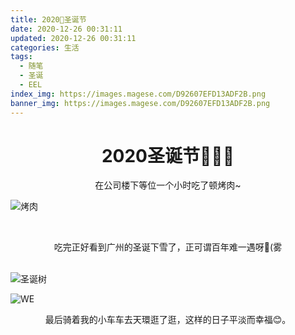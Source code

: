 ```yaml
---
title: 2020🎄圣诞节
date: 2020-12-26 00:31:11
updated: 2020-12-26 00:31:11
categories: 生活
tags: 
  - 随笔
  - 圣诞
  - EEL
index_img: https://images.magese.com/D92607EFD13ADF2B.png
banner_img: https://images.magese.com/D92607EFD13ADF2B.png
---
```


# <center>2020圣诞节🎄🎄🎄</center>

<center>在公司楼下等位一个小时吃了顿烤肉~</center>

![烤肉](https://images.magese.com/FF473E5A3145B313.jpg)

&nbsp;
<center>吃完正好看到广州的圣诞下雪了，正可谓百年难一遇呀😬(雾</center>
&nbsp;

![圣诞树](https://images.magese.com/D92607EFD13ADF2B.png)


![WE](https://images.magese.com/067F9A063BDFDC6E.png)


<center>最后骑着我的小车车去天環逛了逛，这样的日子平淡而幸福😊。</center>
